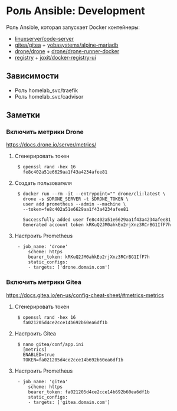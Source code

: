 # Роль Ansible: Development

Роль Ansible, которая запускает Docker контейнеры:

* [linuxserver/code-server](https://hub.docker.com/r/linuxserver/code-server/tags)
* [gitea/gitea](https://hub.docker.com/r/gitea/gitea/tags) + [yobasystems/alpine-mariadb](https://hub.docker.com/r/yobasystems/alpine-mariadb/tags)
* [drone/drone](https://hub.docker.com/r/drone/drone/tags) + [drone/drone-runner-docker](https://hub.docker.com/r/drone/drone-runner-docker/tags)
* [registry](https://hub.docker.com/_/registry?tab=tags) + [joxit/docker-registry-ui](https://hub.docker.com/r/joxit/docker-registry-ui/tags)

## Зависимости

* Роль homelab_svc/traefik
* Роль homelab_svc/cadvisor

## Заметки

### Включить метрики Drone

<https://docs.drone.io/server/metrics/>

1. Сгенерировать токен

        $ openssl rand -hex 16
          fe8c402a51e6629aa1f43a4234afee81

1. Создать пользователя

        $ docker run --rm -it --entrypoint="" drone/cli:latest \
          drone -s $DRONE_SERVER -t $DRONE_TOKEN \
          user add prometheus --admin --machine \
          --token=fe8c402a51e6629aa1f43a4234afee81

          Successfully added user fe8c402a51e6629aa1f43a4234afee81
          Generated account token kRKuQ2JM0ahkEo2rjXnz3RCrBG1IfF7h

1. Настроить Prometheus

        - job_name: 'drone'
            scheme: https
            bearer_token: kRKuQ2JM0ahkEo2rjXnz3RCrBG1IfF7h
            static_configs:
            - targets: ['drone.domain.com']

### Включить метрики Gitea

<https://docs.gitea.io/en-us/config-cheat-sheet/#metrics-metrics>

1. Сгенерировать токен

        $ openssl rand -hex 16
          fa021205d4ce2cce14b692b60ea6df1b

1. Настроить Gitea

        $ nano gitea/conf/app.ini
          [metrics]
          ENABLED=true
          TOKEN=fa021205d4ce2cce14b692b60ea6df1b

1. Настроить Prometheus

        - job_name: 'gitea'
            scheme: https
            bearer_token: fa021205d4ce2cce14b692b60ea6df1b
            static_configs:
            - targets: ['gitea.domain.com']
